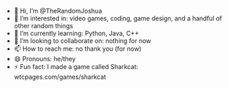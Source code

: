 - 👋 Hi, I’m @TheRandomJoshua
- 👀 I’m interested in: video games, coding, game design, and a handful of other random things
- 🌱 I’m currently learning: Python, Java, C++
- 💞️ I’m looking to collaborate on: nothing for now
- 📫 How to reach me: no thank you (for now)
- 😄 Pronouns: he/they
- ⚡ Fun fact: I made a game called Sharkcat: wtcpages.com/games/sharkcat

<!---
TheRandomJoshua/TheRandomJoshua is a ✨ special ✨ repository because its `README.md` (this file) appears on your GitHub profile.
You can click the Preview link to take a look at your changes.
--->
